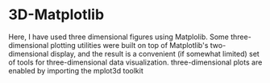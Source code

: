# 3D-Matplotlib

Here, I have used three dimensional figures using Matplolib. Some three-dimensional plotting utilities were built on top of Matplotlib's two-dimensional display, and the result is a convenient (if somewhat limited) set of tools for three-dimensional data visualization. three-dimensional plots are enabled by importing the mplot3d toolkit
